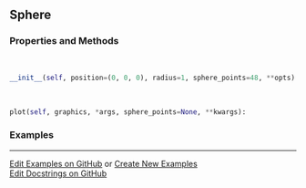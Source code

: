 ## <a id="McUtils.Plots.Primitives.Sphere">Sphere</a>


### Properties and Methods
<a id="McUtils.Plots.Primitives.Sphere.__init__">&nbsp;</a>
```python
__init__(self, position=(0, 0, 0), radius=1, sphere_points=48, **opts): 
```

<a id="McUtils.Plots.Primitives.Sphere.plot">&nbsp;</a>
```python
plot(self, graphics, *args, sphere_points=None, **kwargs): 
```

### Examples


___

[Edit Examples on GitHub](https://github.com/McCoyGroup/References/edit/gh-pages/Documentation/examples/McUtils/Plots/Primitives/Sphere.md) or 
[Create New Examples](https://github.com/McCoyGroup/References/new/gh-pages/?filename=Documentation/examples/McUtils/Plots/Primitives/Sphere.md) <br/>
[Edit Docstrings on GitHub](https://github.com/McCoyGroup/McUtils/edit/master/Plots/Primitives.py?message=Update%20Docs)